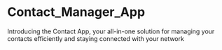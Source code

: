 # Contact_Manager_App
Introducing the Contact App, your all-in-one solution for managing your contacts efficiently and staying connected with your network
